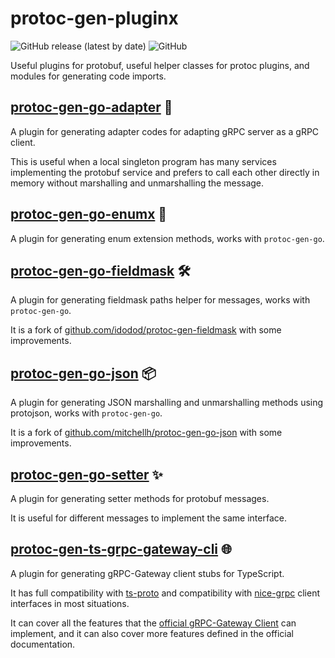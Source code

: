 # protoc-gen-pluginx

![GitHub release (latest by date)](https://img.shields.io/github/v/release/RyoJerryYu/protoc-gen-pluginx)
![GitHub](https://img.shields.io/github/license/RyoJerryYu/protoc-gen-pluginx)

Useful plugins for protobuf, useful helper classes for protoc plugins, and modules for generating code imports.

## [protoc-gen-go-adapter](./cmd/protoc-gen-go-adapter/README.md) 🚀

A plugin for generating adapter codes for adapting gRPC server as a gRPC client.

This is useful when a local singleton program has many services implementing the protobuf service and prefers to call each other directly in memory without marshalling and unmarshalling the message.

## [protoc-gen-go-enumx](./cmd/protoc-gen-go-enumx/README.md) 🎨

A plugin for generating enum extension methods, works with `protoc-gen-go`.

## [protoc-gen-go-fieldmask](./cmd/protoc-gen-go-fieldmask/README.md) 🛠️

A plugin for generating fieldmask paths helper for messages, works with `protoc-gen-go`.

It is a fork of [github.com/idodod/protoc-gen-fieldmask](https://github.com/idodod/protoc-gen-fieldmask) with some improvements.

## [protoc-gen-go-json](./cmd/protoc-gen-go-json/README.md) 📦

A plugin for generating JSON marshalling and unmarshalling methods using protojson, works with `protoc-gen-go`.

It is a fork of [github.com/mitchellh/protoc-gen-go-json](https://github.com/mitchellh/protoc-gen-go-json) with some improvements.

## [protoc-gen-go-setter](./cmd/protoc-gen-go-setter/README.md) ✨

A plugin for generating setter methods for protobuf messages.

It is useful for different messages to implement the same interface.

## [protoc-gen-ts-grpc-gateway-cli](./cmd/protoc-gen-ts-grpc-gateway-cli/README.md) 🌐

A plugin for generating gRPC-Gateway client stubs for TypeScript.

It has full compatibility with [ts-proto](https://github.com/stephenh/ts-proto) and compatibility with [nice-grpc](https://github.com/deeplay-io/nice-grpc) client interfaces in most situations.

It can cover all the features that the [official gRPC-Gateway Client](https://github.com/grpc-ecosystem/protoc-gen-grpc-gateway-ts) can implement, and it can also cover more features defined in the official documentation.
